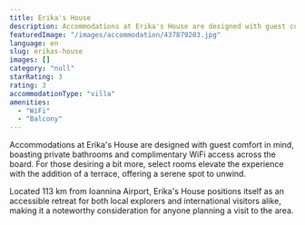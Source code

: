 ```yaml
---
title: Erika's House
description: Accommodations at Erika's House are designed with guest comfort in mind, boasting private bathrooms and complimentary WiFi access across the board. For those de
featuredImage: "/images/accommodation/437879203.jpg"
language: en
slug: erikas-house
images: []
category: "null"
starRating: 3
rating: 3
accommodationType: "villa"
amenities:
  - "WiFi"
  - "Balcony"
---
```


Accommodations at Erika's House are designed with guest comfort in mind, boasting private bathrooms and complimentary WiFi access across the board. For those desiring a bit more, select rooms elevate the experience with the addition of a terrace, offering a serene spot to unwind.

Located 113 km from Ioannina Airport, Erika's House positions itself as an accessible retreat for both local explorers and international visitors alike, making it a noteworthy consideration for anyone planning a visit to the area.

